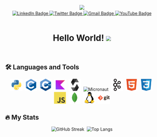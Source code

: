 <div id="header" align="center">
  <img src="https://i.giphy.com/media/JqmupuTVZYaQX5s094/giphy.webp" width="150"/><br>
  <a href="https://www.linkedin.com/in/sudiptab2100/">
    <img src="https://img.shields.io/badge/LinkedIn-blue?style=for-the-badge&logo=linkedin&logoColor=white" alt="LinkedIn Badge"/>
  </a>
  <a href="https://twitter.com/sudipta__basak">
    <img src="https://img.shields.io/badge/Twitter-blue?style=for-the-badge&logo=twitter&logoColor=white" alt="Twitter Badge"/>
  </a>
  <a href="mailto:sudiptab2100@gmail.com">
    <img src="https://img.shields.io/badge/Gmail-D14836?style=for-the-badge&logo=gmail&logoColor=white" alt="Gmail Badge"/>
  </a>
  <a href="https://www.youtube.com/channel/UCH2vztl6MT3aPPHVVc6s59g">
    <img src="https://img.shields.io/badge/YouTube-red?style=for-the-badge&logo=youtube&logoColor=white" alt="YouTube Badge"/>
  </a>
  <br>
  <img src="https://komarev.com/ghpvc/?username=sudiptab2100&style=flat-square&color=blue" alt=""/>
  <h1>
    Hello World! <img src="https://i.giphy.com/media/hvRJCLFzcasrR4ia7z/giphy.webp" width="35px"/>
  </h1>
</div><br>

## :hammer_and_wrench: Languages and Tools
<div id="badges" align="center">
  <div>
    <img src="https://raw.githubusercontent.com/devicons/devicon/master/icons/python/python-original.svg" title="Python" alt="Python" width="40" height="40"/>&nbsp;
    <img src="https://github.com/devicons/devicon/raw/master/icons/c/c-original.svg" title="C" alt="C" width="40" height="40"/>&nbsp;
    <img src="https://github.com/devicons/devicon/raw/master/icons/cplusplus/cplusplus-original.svg" title="CPP" alt="C++" width="40" height="40"/>&nbsp;
    <img src="https://github.com/devicons/devicon/raw/master/icons/kotlin/kotlin-original.svg" title="Kotlin" alt="Kotlin" width="40" height="40"/>&nbsp;
    <img src="https://github.com/devicons/devicon/raw/master/icons/solidity/solidity-original.svg" title="Solidity" alt="Solidity" width="40" height="40"/>&nbsp;
    <img src="https://objectcomputing.com/download_file/5213" title="Micronaut" alt="Micronaut" width="50" height="50"/>&nbsp;
    <img src="https://github.com/devicons/devicon/raw/master/icons/apachekafka/apachekafka-original.svg"  title="Kafka" alt="Apache Kafka" width="40" height="40"/>&nbsp;
    <img src="https://github.com/devicons/devicon/blob/master/icons/html5/html5-original.svg" title="HTML5" alt="HTML" width="40" height="40"/>&nbsp;
    <img src="https://github.com/devicons/devicon/raw/master/icons/css3/css3-original.svg" title="CSS3" alt="CSS3" width="40" height="40"/>&nbsp;
    <img src="https://github.com/devicons/devicon/blob/master/icons/javascript/javascript-original.svg" title="JavaScript" alt="JavaScript" width="40" height="40"/>&nbsp;
    <img src="https://github.com/devicons/devicon/raw/master/icons/mongodb/mongodb-original.svg" title="MongoDB" alt="MongoDB" width="40" height="40"/>&nbsp;
    <img src="https://github.com/devicons/devicon/raw/master/icons/linux/linux-original.svg" title="Linux" alt="Linux" width="40" height="40"/>&nbsp;
    <img src="https://github.com/devicons/devicon/blob/master/icons/git/git-original-wordmark.svg" title="Git" **alt="Git" width="40" height="40"/>
  </div>
</div>

## :fire: My Stats
<div id="stats" align="center">
  <img src="https://github-readme-streak-stats.herokuapp.com?user=sudiptab2100&theme=radical" alt="GitHub Streak" />
  <img src="https://github-readme-stats.vercel.app/api?username=sudiptab2100&show_icons=true&theme=radical" alt=""/>
  <img src="https://github-readme-stats.vercel.app/api/top-langs/?username=sudiptab2100&layout=compact&langs_count=8&theme=vision-friendly-dark" alt="Top Langs"/>
</div>
